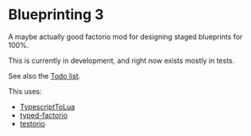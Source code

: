 # Blueprinting 3

A maybe actually good factorio mod for designing staged blueprints for 100%.

This is currently in development, and right now exists mostly in tests.

See also the [Todo list](TODO.md).

This uses:

- [TypescriptToLua](https://github.com/TypeScriptToLua/TypeScriptToLua)
- [typed-factorio](https://github.com/GlassBricks/typed-factorio)
- [testorio](https://github.com/GlassBricks/Testorio)
